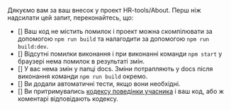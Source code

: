 Дякуємо вам за ваш внесок у проект HR-tools/About.
Перш ніж надсилати цей запит, переконайтесь, що:

- [] Ваш код не містить помилок і проект можна скомпілювати за допомогою `npm run build` та налагодити за допомогою `npm run build:dev`.
- [] Відсутні помилки виконання і при виконанні команди `npm start` у браузері нема помилок в результаті змін.
- [] У вас нема змін у папці docs. Зміни потрапляють у docs після виконання команди `npm run build` окремо.
- [] Ви додали автоматичні тести, якщо вони необхідні.
- [] Ви притримувались [кодексу поведінки учасника][code-of-conduct] і ваш код, або ж коментарі відповідають кодексу.

[code-of-conduct]: ./CODE_OF_CONDUCT.md
